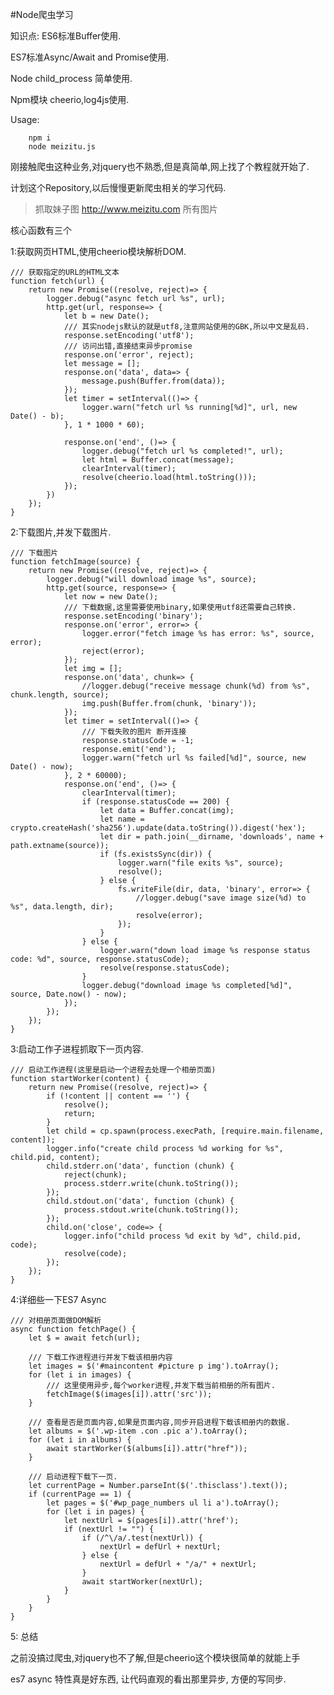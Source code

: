 #Node爬虫学习

知识点:
ES6标准Buffer使用.

ES7标准Async/Await and Promise使用.

Node child_process 简单使用.

Npm模块 cheerio,log4js使用.

Usage:

        npm i
        node meizitu.js

刚接触爬虫这种业务,对jquery也不熟悉,但是真简单,网上找了个教程就开始了.

计划这个Repository,以后慢慢更新爬虫相关的学习代码.

>抓取妹子图 http://www.meizitu.com 所有图片

核心函数有三个

1:获取网页HTML,使用cheerio模块解析DOM.

    /// 获取指定的URL的HTML文本
    function fetch(url) {
        return new Promise((resolve, reject)=> {
            logger.debug("async fetch url %s", url);
            http.get(url, response=> {
                let b = new Date();
                /// 其实nodejs默认的就是utf8,注意网站使用的GBK,所以中文是乱码.
                response.setEncoding('utf8');
                /// 访问出错,直接结束异步promise
                response.on('error', reject);
                let message = [];
                response.on('data', data=> {
                    message.push(Buffer.from(data));
                });
                let timer = setInterval(()=> {
                    logger.warn("fetch url %s running[%d]", url, new Date() - b);
                }, 1 * 1000 * 60);

                response.on('end', ()=> {
                    logger.debug("fetch url %s completed!", url);
                    let html = Buffer.concat(message);
                    clearInterval(timer);
                    resolve(cheerio.load(html.toString()));
                });
            })
        });
    }

2:下载图片,并发下载图片.

    /// 下载图片
    function fetchImage(source) {
        return new Promise((resolve, reject)=> {
            logger.debug("will download image %s", source);
            http.get(source, response=> {
                let now = new Date();
                /// 下载数据,这里需要使用binary,如果使用utf8还需要自己转换.
                response.setEncoding('binary');
                response.on('error', error=> {
                    logger.error("fetch image %s has error: %s", source, error);
                    reject(error);
                });
                let img = [];
                response.on('data', chunk=> {
                    //logger.debug("receive message chunk(%d) from %s", chunk.length, source);
                    img.push(Buffer.from(chunk, 'binary'));
                });
                let timer = setInterval(()=> {
                    /// 下载失败的图片 断开连接
                    response.statusCode = -1;
                    response.emit('end');
                    logger.warn("fetch url %s failed[%d]", source, new Date() - now);
                }, 2 * 60000);
                response.on('end', ()=> {
                    clearInterval(timer);
                    if (response.statusCode == 200) {
                        let data = Buffer.concat(img);
                        let name = crypto.createHash('sha256').update(data.toString()).digest('hex');
                        let dir = path.join(__dirname, 'downloads', name + path.extname(source));
                        if (fs.existsSync(dir)) {
                            logger.warn("file exits %s", source);
                            resolve();
                        } else {
                            fs.writeFile(dir, data, 'binary', error=> {
                                //logger.debug("save image size(%d) to %s", data.length, dir);
                                resolve(error);
                            });
                        }
                    } else {
                        logger.warn("down load image %s response status code: %d", source, response.statusCode);
                        resolve(response.statusCode);
                    }
                    logger.debug("download image %s completed[%d]", source, Date.now() - now);
                });
            });
        });
    }


3:启动工作子进程抓取下一页内容.

    /// 启动工作进程(这里是启动一个进程去处理一个相册页面)
    function startWorker(content) {
        return new Promise((resolve, reject)=> {
            if (!content || content == '') {
                resolve();
                return;
            }
            let child = cp.spawn(process.execPath, [require.main.filename, content]);
            logger.info("create child process %d working for %s", child.pid, content);
            child.stderr.on('data', function (chunk) {
                reject(chunk);
                process.stderr.write(chunk.toString());
            });
            child.stdout.on('data', function (chunk) {
                process.stdout.write(chunk.toString());
            });
            child.on('close', code=> {
                logger.info("child process %d exit by %d", child.pid, code);
                resolve(code);
            });
        });
    }

4:详细些一下ES7 Async

    /// 对相册页面做DOM解析
    async function fetchPage() {
        let $ = await fetch(url);

        /// 下载工作进程进行并发下载该相册内容
        let images = $('#maincontent #picture p img').toArray();
        for (let i in images) {
            /// 这里使用异步,每个worker进程,并发下载当前相册的所有图片.
            fetchImage($(images[i]).attr('src'));
        }

        /// 查看是否是页面内容,如果是页面内容,同步开启进程下载该相册内的数据.
        let albums = $('.wp-item .con .pic a').toArray();
        for (let i in albums) {
            await startWorker($(albums[i]).attr("href"));
        }

        /// 启动进程下载下一页.
        let currentPage = Number.parseInt($('.thisclass').text());
        if (currentPage == 1) {
            let pages = $('#wp_page_numbers ul li a').toArray();
            for (let i in pages) {
                let nextUrl = $(pages[i]).attr('href');
                if (nextUrl != "") {
                    if (/^\/a/.test(nextUrl)) {
                        nextUrl = defUrl + nextUrl;
                    } else {
                        nextUrl = defUrl + "/a/" + nextUrl;
                    }
                    await startWorker(nextUrl);
                }
            }
        }
    }

5: 总结

之前没搞过爬虫,对jquery也不了解,但是cheerio这个模块很简单的就能上手

es7 async 特性真是好东西, 让代码直观的看出那里异步, 方便的写同步.